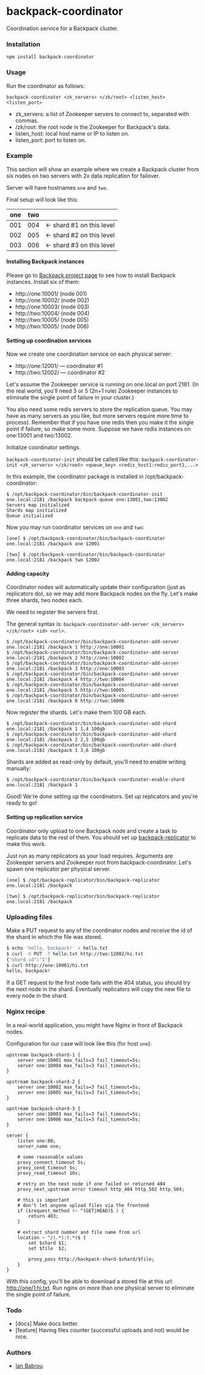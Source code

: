 backpack-coordinator
====

Coordination service for a Backpack cluster.

### Installation

```
npm install backpack-coordinator
```

### Usage

Run the coordinator as follows:

```
backpack-coordinator <zk_servers> </zk/root> <listen_host> <listen_port>
```

* zk_servers: a list of Zookeeper servers to connect to, separated with commas.
* /zk/root: the root node in the Zookeeper for Backpack's data.
* listen_host: local host name or IP to listen on.
* listen_port: port to listen on.

### Example

This section will show an example where we create a Backpack cluster
from six nodes on two servers with 2x data replication for failover.

Server will have hostnames `one` and `two`.

Final setup will look like this:

|  one |    two  |                           |
|------|---------|---------------------------|
| 001  |  004    | ← shard #1 on this level |
| 002  |  005    | ← shard #2 on this level |
| 003  |  006    | ← shard #3 on this level |


#### Installing Backpack instances

Please go to [Backpack project page](https://github.com/Topface/backpack)
to see how to install Backpack instances. Install six of them:

* http://one:10001/ (node 001)
* http://one:10002/ (node 002)
* http://one:10003/ (node 003)
* http://two:10004/ (node 004)
* http://two:10005/ (node 005)
* http://two:10005/ (node 006)

#### Setting up coordination services

Now we create one coordination service on each physical server:

* http://one:12001/ — coordinator #1
* http://two:12002/ — coordinator #2

Let's assume the Zookeeper service is running on one.local on port 2181.
(In the real world, you'll need 3 or 5 (2n+1 rule) Zookeeper instances to eliminate
the single point of failure in your cluster.)

You also need some redis servers to store the replication queue. You may have
as many servers as you like, but more servers require more time to process).
Remember that if you have one redis then you make it the single point if failure,
so make some more. Suppose we have redis instances on one:13001 and two:13002.

Initialize coordinator settings.

`backpack-coordinator-init` should be called like this: `backpack-coordinator-init <zk_servers> </zk/root> <queue_key> <redis_host1:redis_port2,...>`

In this example, the coordinator package is installed in /opt/backpack-coordinator:

```
$ /opt/backpack-coordinator/bin/backpack-coordinator-init one.local:2181 /backpack backpack-queue one:13001,two:13002
Servers map initialized
Shards map initialized
Queue initialized
```

Now you may run coordinator services on `one` and `two`:

```
[one] $ /opt/backpack-coordinator/bin/backpack-coordinator one.local:2181 /backpack one 12001
```

```
[two] $ /opt/backpack-coordinator/bin/backpack-coordinator one.local:2181 /backpack two 12002
```

#### Adding capacity

Coordinator nodes will automatically update their configuration (just as replicators do),
so we may add more Backpack nodes on the fly. Let's make three shards, two nodes each.

We need to register the servers first.

The general syntax is: `backpack-coordinator-add-server <zk_servers> </zk/root> <id> <url>`.

```
$ /opt/backpack-coordinator/bin/backpack-coordinator-add-server one.local:2181 /backpack 1 http://one:10001
$ /opt/backpack-coordinator/bin/backpack-coordinator-add-server one.local:2181 /backpack 2 http://one:10002
$ /opt/backpack-coordinator/bin/backpack-coordinator-add-server one.local:2181 /backpack 3 http://one:10003
$ /opt/backpack-coordinator/bin/backpack-coordinator-add-server one.local:2181 /backpack 4 http://two:10004
$ /opt/backpack-coordinator/bin/backpack-coordinator-add-server one.local:2181 /backpack 5 http://two:10005
$ /opt/backpack-coordinator/bin/backpack-coordinator-add-server one.local:2181 /backpack 6 http://two:10006
```

Now register the shards. Let's make them 100 GB each.

```
$ /opt/backpack-coordinator/bin/backpack-coordinator-add-shard one.local:2181 /backpack 1 1,4 100gb
$ /opt/backpack-coordinator/bin/backpack-coordinator-add-shard one.local:2181 /backpack 2 2,5 100gb
$ /opt/backpack-coordinator/bin/backpack-coordinator-add-shard one.local:2181 /backpack 1 3,6 100gb
```

Shards are added as read-only by default, you'll need to enable writing manually:

```
$ /opt/backpack-coordinator/bin/backpack-coordinator-enable-shard one.local:2181 /backpack 1
```

Good! We're done setting up the coordinators. Set up replicators and you're ready to go!

#### Setting up replication service

Coordinator only upload to one Backpack node and create a task to replicate data to the rest of them.
You should set up [backpack-replicator](http://github.com/Topface/backpack-replicator) to make this work.

Just run as many replicators as your load requires. Arguments are Zookeeper servers
and Zookeeper root from backpack-coordinator. Let's spawn one replicator per physical
server.

```
[one] $ /opt/backpack-replicator/bin/backpack-replicator one.local:2181 /backpack
```

```
[two] $ /opt/backpack-replicator/bin/backpack-replicator one.local:2181 /backpack
```

### Uploading files

Make a PUT request to any of the coordinator nodes and receive the id of the shard
in which the file was stored.

```bash
$ echo 'hello, backpack!' > hello.txt
$ curl -X PUT -T hello.txt http://two:12002/hi.txt
{"shard_id":"1"}
$ curl http://one:10001/hi.txt
hello, backpack!
```

If a GET request to the first node fails with the 404 status, you should try
the next node in the shard. Eventually replicators will copy the new file
to every node in the shard.

### Nginx recipe

In a real-world application, you might have Nginx in front of Backpack nodes.

Configuration for our case will look like this (for host `one`):

```
upstream backpack-shard-1 {
    server one:10001 max_fails=3 fail_timeout=5s;
    server one:10004 max_fails=3 fail_timeout=5s;
}

upstream backpack-shard-2 {
    server one:10002 max_fails=3 fail_timeout=5s;
    server one:10005 max_fails=3 fail_timeout=5s;
}

upstream backpack-shard-3 {
    server one:10003 max_fails=3 fail_timeout=5s;
    server one:10006 max_fails=3 fail_timeout=5s;
}

server {
    listen one:80;
    server_name one;

    # some reasonable values
    proxy_connect_timeout 5s;
    proxy_send_timeout 5s;
    proxy_read_timeout 10s;

    # retry on the next node if one failed or returned 404
    proxy_next_upstream error timeout http_404 http_502 http_504;

    # this is important
    # don't let anyone upload files via the frontend
    if ($request_method !~ ^(GET|HEAD)$ ) {
        return 403;
    }

    # extract shard number and file name from url
    location ~ ^/(.*):(.*)$ {
        set $shard $1;
        set $file  $2;

        proxy_pass http://backpack-shard-$shard/$file;
    }
}
```

With this config, you'll be able to download a stored file at this url:
[http://one/1:hi.txt](http://one/1:hi.txt). Run nginx on more than
one physical server to eliminate the single point of failure.

### Todo

* [docs] Make docs better.
* [feature] Having files counter (successful uploads and not) would be nice.

### Authors

* [Ian Babrou](https://github.com/bobrik)
